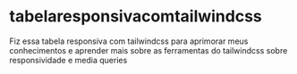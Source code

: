 # tabelaresponsivacomtailwindcss
Fiz essa tabela responsiva com tailwindcss para aprimorar meus conhecimentos e aprender mais sobre as ferramentas do tailwindcss sobre responsividade e media queries
